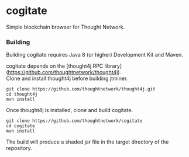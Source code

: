 # cogitate
Simple blockchain browser for Thought Network.

### Building ###
Building cogitate requires Java 8 (or higher) Development Kit and Maven.

cogitate depends on the [thought4j RPC library] (https://github.com/thoughtnetwork/thought4j).  
Clone and install thought4j before building jtminer.

`git clone https://github.com/thoughtnetwork/thought4j.git`  
`cd thought4j`  
`mvn install`  

Once thought4j is installed, clone and build cogitate.

`git clone https://github.com/thoughtnetwork/cogitate`  
`cd cogitate`  
`mvn install`  

The build will produce a shaded jar file in the target directory of the repository.  
